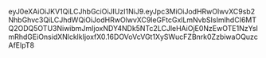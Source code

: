 eyJ0eXAiOiJKV1QiLCJhbGciOiJIUzI1NiJ9.eyJpc3MiOiJodHRwOlwvXC9sb2NhbGhvc3QiLCJhdWQiOiJodHRwOlwvXC9leGFtcGxlLmNvbSIsImlhdCI6MTQ2ODQ5OTU3NiwibmJmIjoxNDY4NDk5NTc2LCJleHAiOjE0NzEwOTE1NzYsImRhdGEiOnsidXNlcklkIjoxfX0.16DOVoVcVGt1XySWucFZBnrk0ZzbiwaOQuzcAfElpT8
